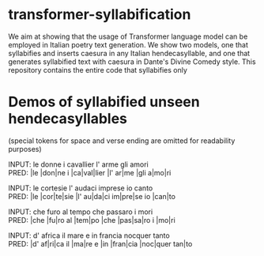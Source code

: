 # transformer-syllabification


We aim at showing that the usage of Transformer language model can be employed in Italian poetry text generation. We show two models, one that syllabifies and inserts caesura in any Italian hendecasyllable, and one that generates syllabified text with caesura in Dante's Divine Comedy style.
This repository contains the entire code that syllabifies only

# Demos of syllabified unseen hendecasyllables
(special tokens for space and verse ending are omitted for readability purposes)

INPUT:  le donne i cavallier l' arme gli amori  
PRED:   |le |don|ne i |ca|val|lier<c> |l' ar|me |gli a|mo|ri

INPUT:  le cortesie l' audaci imprese io canto  
PRED:   |le |cor|te|sie<c> |l' au|da|ci im|pre|se io |can|to
  
INPUT:  che furo al tempo che passaro i mori  
PRED:   |che |fu|ro al |tem|po<c> |che |pas|sa|ro i |mo|ri
  
INPUT:  d' africa il mare e in francia nocquer tanto  
PRED:   |d' af|ri|ca il |ma|re e<c> |in |fran|cia |noc|quer tan|to
